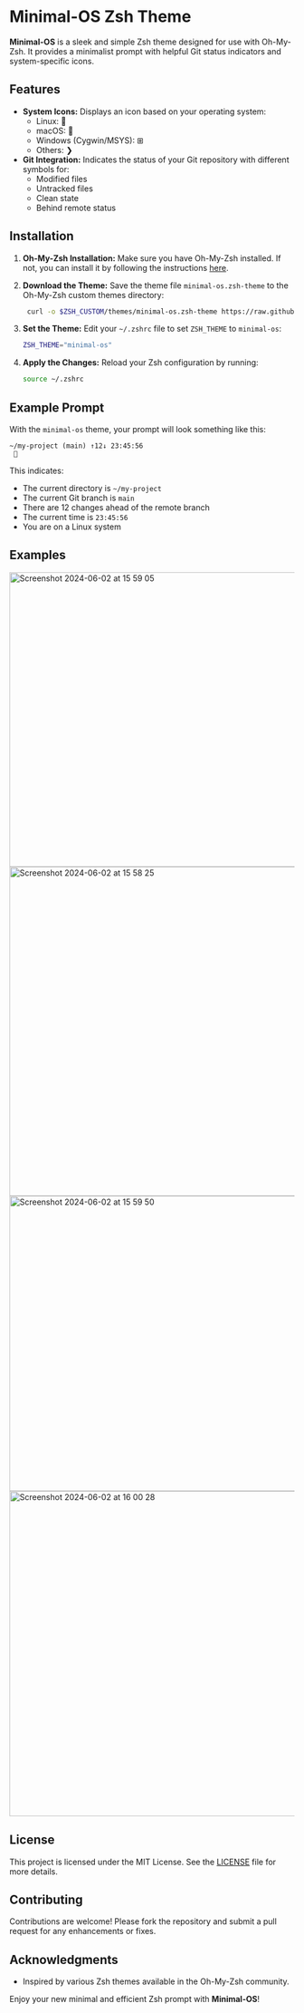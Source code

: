 # Minimal-OS Zsh Theme

**Minimal-OS** is a sleek and simple Zsh theme designed for use with Oh-My-Zsh. It provides a minimalist prompt with helpful Git status indicators and system-specific icons.

## Features

- **System Icons:** Displays an icon based on your operating system:
  - Linux: 🐧
  - macOS: 
  - Windows (Cygwin/MSYS): ⊞
  - Others: ❯
- **Git Integration:** Indicates the status of your Git repository with different symbols for:
  - Modified files
  - Untracked files
  - Clean state
  - Behind remote status

## Installation

1. **Oh-My-Zsh Installation:**
   Make sure you have Oh-My-Zsh installed. If not, you can install it by following the instructions [here](https://github.com/ohmyzsh/ohmyzsh).

2. **Download the Theme:**
   Save the theme file `minimal-os.zsh-theme` to the Oh-My-Zsh custom themes directory:

   ```sh
    curl -o $ZSH_CUSTOM/themes/minimal-os.zsh-theme https://raw.githubusercontent.com/nkurata/zsh-theme/main/minimal-os.zsh-theme
   ```

3. **Set the Theme:**
   Edit your `~/.zshrc` file to set `ZSH_THEME` to `minimal-os`:

   ```sh
   ZSH_THEME="minimal-os"
   ```

4. **Apply the Changes:**
   Reload your Zsh configuration by running:

   ```sh
   source ~/.zshrc
   ```

## Example Prompt

With the `minimal-os` theme, your prompt will look something like this:

```
~/my-project (main) ↑12↓ 23:45:56
 🐧
```

This indicates:
- The current directory is `~/my-project`
- The current Git branch is `main`
- There are 12 changes ahead of the remote branch
- The current time is `23:45:56`
- You are on a Linux system

## Examples
<img width="520" alt="Screenshot 2024-06-02 at 15 59 05" src="https://github.com/nkurata/zsh-theme/assets/90001579/b9376de8-1a6d-442a-9307-08852e65e278">
<img width="581" alt="Screenshot 2024-06-02 at 15 58 25" src="https://github.com/nkurata/zsh-theme/assets/90001579/42e6d75b-48eb-41a5-9ee9-07619487f23b">
<img width="521" alt="Screenshot 2024-06-02 at 15 59 50" src="https://github.com/nkurata/zsh-theme/assets/90001579/7c41d107-3e94-44fe-9366-09ecf7a59cba">
<img width="574" alt="Screenshot 2024-06-02 at 16 00 28" src="https://github.com/nkurata/zsh-theme/assets/90001579/5510b667-192d-4ba8-a393-9d31a3a7f4e8">


## License

This project is licensed under the MIT License. See the [LICENSE](LICENSE) file for more details.

## Contributing

Contributions are welcome! Please fork the repository and submit a pull request for any enhancements or fixes.

## Acknowledgments

- Inspired by various Zsh themes available in the Oh-My-Zsh community.

Enjoy your new minimal and efficient Zsh prompt with **Minimal-OS**!
